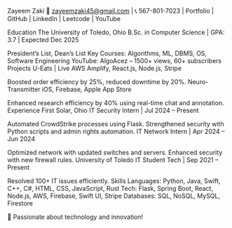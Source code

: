 Zayeem Zaki
📧 zayeemzaki45@gmail.com | 📞 567-801-7023 | Portfolio | GitHub | LinkedIn | Leetcode | YouTube

Education
The University of Toledo, Ohio
B.Sc. in Computer Science | GPA: 3.7 | Expected Dec 2025

President’s List, Dean’s List
Key Courses: Algorithms, ML, DBMS, OS, Software Engineering
YouTube: AlgoAcez – 1500+ views, 60+ subscribers
Projects
U-Eats | Live
AWS Amplify, React.js, Node.js, Stripe

Boosted order efficiency by 25%, reduced downtime by 20%.
Neuro-Transmitter
iOS, Firebase, Apple App Store

Enhanced research efficiency by 40% using real-time chat and annotation.
Experience
First Solar, Ohio
IT Security Intern | Jul 2024 – Present

Automated CrowdStrike processes using Flask.
Strengthened security with Python scripts and admin rights automation.
IT Network Intern | Apr 2024 – Jun 2024

Optimized network with updated switches and servers.
Enhanced security with new firewall rules.
University of Toledo
IT Student Tech | Sep 2021 – Present

Resolved 100+ IT issues efficiently.
Skills
Languages: Python, Java, Swift, C++, C#, HTML, CSS, JavaScript, Rust
Tech: Flask, Spring Boot, React, Node.js, AWS, Firebase, Swift UI, Stripe
Databases: SQL, NoSQL, MySQL, Firestore

🚀 Passionate about technology and innovation!
